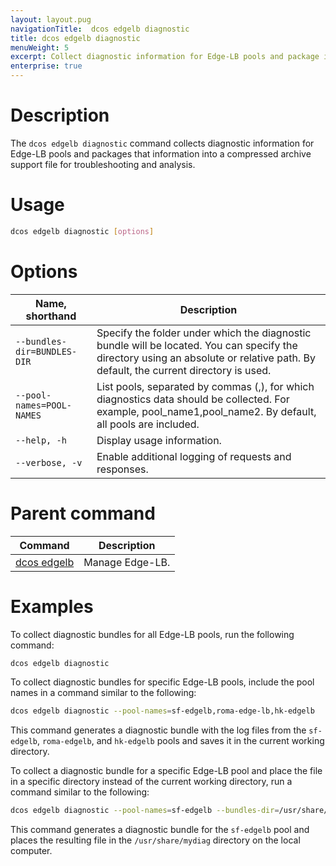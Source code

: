 ```yaml
---
layout: layout.pug
navigationTitle:  dcos edgelb diagnostic
title: dcos edgelb diagnostic
menuWeight: 5
excerpt: Collect diagnostic information for Edge-LB pools and package it in a support bundle
enterprise: true
---
```


# Description
The `dcos edgelb diagnostic` command collects diagnostic information for Edge-LB pools and packages that information into a compressed archive support file for troubleshooting and analysis.

# Usage

```bash
dcos edgelb diagnostic [options]
```

# Options

| Name, shorthand | Description |
|-----------------|-------------|
| `--bundles-dir=BUNDLES-DIR` | Specify the folder under which the diagnostic bundle will be located. You can specify the directory using an absolute or relative path. By default, the current directory is used. |
| `--pool-names=POOL-NAMES` | List pools, separated by commas (,), for which diagnostics data should be collected. For example, pool_name1,pool_name2. By default, all pools are included. |
| `--help, -h`   | Display usage information. |
| `--verbose, -v` | Enable additional logging of requests and responses. |

# Parent command

| Command | Description |
|---------|-------------|
| [dcos edgelb](../../cli-reference/) |  Manage Edge-LB. |

# Examples
To collect diagnostic bundles for all Edge-LB pools, run the following command:

```bash
dcos edgelb diagnostic
```

To collect diagnostic bundles for specific Edge-LB pools, include the pool names in a command similar to the following:

```bash
dcos edgelb diagnostic --pool-names=sf-edgelb,roma-edge-lb,hk-edgelb
```

This command generates a diagnostic bundle with the log files from the `sf-edgelb`, `roma-edgelb`, and `hk-edgelb` pools and saves it in the current working directory.

To collect a diagnostic bundle for a specific Edge-LB pool and place the file in a specific directory instead of the current working directory, run a command similar to the following:

```bash
dcos edgelb diagnostic --pool-names=sf-edgelb --bundles-dir=/usr/share/mydiag
```

This command generates a diagnostic bundle for the `sf-edgelb` pool and places the resulting file in the `/usr/share/mydiag` directory on the local computer.
